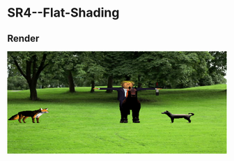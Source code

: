# SR4--Flat-Shading

## Render <br />
![alt text](https://github.com/bryannalfaro/render-refactor/blob/main/salidas/proyecto.bmp?raw=true)

